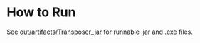 # How to Run

See [out/artifacts/Transposer_jar](out/artifacts/Transposer_jar) for runnable .jar and .exe files.
